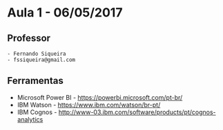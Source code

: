 # Aula 1 - 06/05/2017

## Professor
    - Fernando Siqueira
    - fssiqueira@gmail.com

## Ferramentas 

* Microsoft Power BI - https://powerbi.microsoft.com/pt-br/
* IBM Watson - https://www.ibm.com/watson/br-pt/
* IBM Cognos - http://www-03.ibm.com/software/products/pt/cognos-analytics
